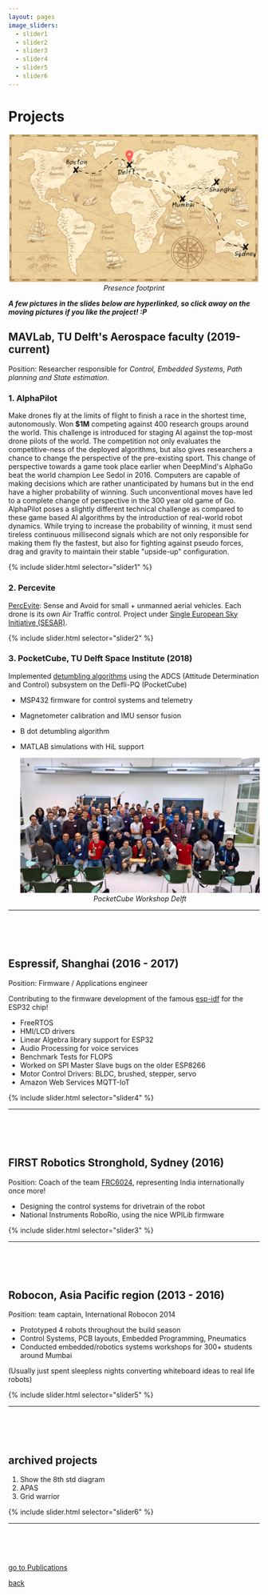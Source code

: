 ```yaml
---
layout: pages
image_sliders:
  - slider1
  - slider2
  - slider3
  - slider4
  - slider5
  - slider6
---
```


# Projects
<div style="text-align:center"><img src="./img/world_map.jpg" width="500px"><br><em>Presence footprint</em></div>

***A few pictures in the slides below are hyperlinked, so click away on the moving pictures if you like the project! :P***


## MAVLab, TU Delft's Aerospace faculty (2019-current)
Position: Researcher responsible for *Control, Embedded Systems, Path planning and State estimation*. 

### 1. AlphaPilot
Make drones fly at the limits of flight to finish a race in the shortest time, autonomously. Won **$1M** competing against 400 research groups around the world. This challenge is introduced for staging AI against the top-most drone pilots of the world. The competition not only evaluates the competitive-ness of the deployed algorithms, but also gives researchers a chance to change the perspective of the pre-existing sport. This change of perspective towards a game took place earlier when DeepMind's AlphaGo beat the world champion Lee Sedol in 2016. Computers are capable of making decisions which are rather unanticipated by humans but in the end have a higher probability of winning. Such unconventional moves have led to a complete change of perspective in the 300 year old game of Go. AlphaPilot poses a slightly different technical challenge as compared to these game based AI algorithms by the introduction of real-world robot dynamics. While trying to increase the probability of winning, it must send tireless continuous millisecond signals which are not only responsible for making them fly the fastest, but also for fighting against pseudo forces, drag and gravity to maintain their stable "upside-up" configuration.

{% include slider.html selector="slider1" %} 

### 2. Percevite
[PercEvite](https://percevite.org): Sense and Avoid for small + unmanned aerial vehicles. Each drone is its own Air Traffic control. Project under [Single European Sky Initiative (SESAR)](https://www.sesarju.eu/projects/percevite).

{% include slider.html selector="slider2" %} 


### 3. PocketCube, TU Delft Space Institute (2018)
Implemented [detumbling algorithms](https://github.com/nilay994/detumble) using the ADCS (Attitude Determination and Control) subsystem on the Defli-PQ (PocketCube)
- MSP432 firmware for control systems and telemetry
- Magnetometer calibration and IMU sensor fusion
- B dot detumbling algorithm
- MATLAB simulations with HiL support

  <div style="text-align:center"><img src="./img/12.jpg" width="600px"><br><em>PocketCube Workshop Delft</em></div>

* * *
 <br /> <br /> <br /> 

## Espressif, Shanghai (2016 - 2017)
Position: Firmware / Applications engineer

Contributing to the firmware development of the famous [esp-idf](https://github.com/espressif/esp-idf) for the ESP32 chip!
- FreeRTOS
- HMI/LCD drivers
- Linear Algebra library support for ESP32
- Audio Processing for voice services
- Benchmark Tests for FLOPS
- Worked on SPI Master Slave bugs on the older ESP8266
- Motor Control Drivers: BLDC, brushed, stepper, servo
- Amazon Web Services MQTT-IoT

{% include slider.html selector="slider4" %}

* * *
 <br /> <br /> <br /> 

## FIRST Robotics Stronghold, Sydney (2016)
Position: Coach of the team [FRC6024](http://rfactor6024.com/), representing India internationally once more!
- Designing the control systems for drivetrain of the robot
- National Instruments RoboRio, using the nice WPILib firmware 

{% include slider.html selector="slider3" %}

* * *
 <br /> <br /> <br /> 

## Robocon, Asia Pacific region (2013 - 2016)
Position: team captain, International Robocon 2014
- Prototyped 4 robots throughout the build season
- Control Systems, PCB layouts, Embedded Programming, Pneumatics
- Conducted embedded/robotics systems workshops for 300+ students around Mumbai

(Usually just spent sleepless nights converting whiteboard ideas to real life robots)

{% include slider.html selector="slider5" %}

* * *
 <br /> <br /> <br /> 

## archived projects
1. Show the 8th std diagram
2. APAS
3. Grid warrior

{% include slider.html selector="slider6" %}

* * *
 <br /> <br /> <br /> 

[go to Publications](./publications.html)

[back](./)
